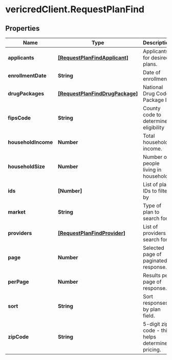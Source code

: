 # vericredClient.RequestPlanFind

## Properties
Name | Type | Description | Notes
------------ | ------------- | ------------- | -------------
**applicants** | [**[RequestPlanFindApplicant]**](RequestPlanFindApplicant.md) | Applicants for desired plans. | [optional] 
**enrollmentDate** | **String** | Date of enrollment | [optional] 
**drugPackages** | [**[RequestPlanFindDrugPackage]**](RequestPlanFindDrugPackage.md) | National Drug Code Package Id | [optional] 
**fipsCode** | **String** | County code to determine eligibility | [optional] 
**householdIncome** | **Number** | Total household income. | [optional] 
**householdSize** | **Number** | Number of people living in household. | [optional] 
**ids** | **[Number]** | List of plan IDs to filter by | [optional] 
**market** | **String** | Type of plan to search for. | [optional] 
**providers** | [**[RequestPlanFindProvider]**](RequestPlanFindProvider.md) | List of providers to search for. | [optional] 
**page** | **Number** | Selected page of paginated response. | [optional] 
**perPage** | **Number** | Results per page of response. | [optional] 
**sort** | **String** | Sort responses by plan field. | [optional] 
**zipCode** | **String** | 5-digit zip code - this helps determine pricing. | [optional] 


